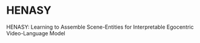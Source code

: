 # HENASY
HENASY: Learning to Assemble Scene-Entities for Interpretable Egocentric Video-Language Model
